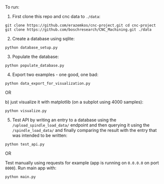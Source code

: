 To run:

1. First clone this repo and cnc data to `./data`:

`
    git clone https://github.com/erazemkos/cnc-project.git
    cd cnc-project
    git clone https://github.com/boschresearch/CNC_Machining.git ./data
`

2. Create a database using sqlite:

`python database_setup.py`

3. Populate the database:

`python populate_database.py`

4. Export two examples - one good, one bad:

`python data_export_for_visualization.py`

OR

b) just visualize it with matplotlib (on a subplot using 4000 samples):

`python visualize.py`

5. Test API by writing an entry to a database using the `/upload_spindle_load_data/` endpoint and then querying it
using the `/spindle_load_data/` and finally comparing the result with the entry that was intended to be written:

`python test_api.py`

OR

Test manually using requests for example (app is running on `0.0.0.0` on port `8000`). Run main app with:

`python main.py`
